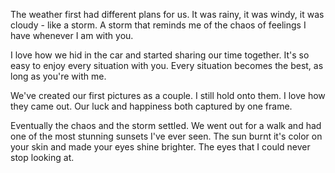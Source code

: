 The weather first had different plans for us. It was rainy, it was windy, it was cloudy - like a storm. A storm that reminds me of the chaos of feelings I have whenever I am with you.

I love how we hid in the car and started sharing our time together. It's so easy to enjoy every situation with you. Every situation becomes the best, as long as you're with me.

We've created our first pictures as a couple. I still hold onto them. I love how they came out. Our luck and happiness both captured by one frame.

Eventually the chaos and the storm settled. We went out for a walk and had one of the most stunning sunsets I've ever seen. The sun burnt it's color on your skin and made your eyes shine brighter. The eyes that I could never stop looking at.
